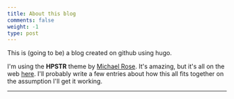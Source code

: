 ```yaml
---
title: About this blog
comments: false
weight: -1
type: post
---
```

This is (going to be) a blog created on github using hugo.

I'm using the **HPSTR** theme by [Michael Rose](http://github.com/mmistakes). It's amazing, but it's all on the web [here](https://github.com/dldx/hpstr-hugo-theme). I'll probably write a few entries about how this all fits together on the assumption I'll get it working.

---
